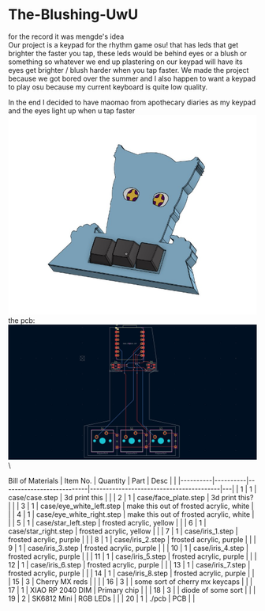 # The-Blushing-UwU
for the record it was mengde's idea \
Our project is a keypad for the rhythm game osu! that has leds that get brighter the faster you tap, these leds would be behind eyes or a blush or something so whatever we end up plastering on our keypad will have its eyes get brighter / blush harder when you tap faster. 
We made the project because we got bored over the summer and I also happen to want a keypad to play osu because my current keyboard is quite low quality.

In the end I decided to have maomao from apothecary diaries as my keypad and the eyes light up when u tap faster\
![finished keypad case](Gallery/finished_case.jpg)\
the pcb:
![finished pcb](Gallery/finished_pcb.jpg)\


Bill of Materials
| Item No. | Quantity | Part                      | Desc                                    |   |
|----------|----------|---------------------------|-----------------------------------------|---|
|        1 |        1 | case/case.step            | 3d print this                           |   |
|        2 |        1 | case/face_plate.step      | 3d print this?                          |   |
|        3 |        1 | case/eye_white_left.step  | make this out of frosted acrylic, white |   |
|        4 |        1 | case/eye_white_right.step | make this out of frosted acrylic, white |   |
|        5 |        1 | case/star_left.step       | frosted acrylic, yellow                 |   |
|        6 |        1 | case/star_right.step      | frosted acrylic, yellow                 |   |
|        7 |        1 | case/iris_1.step          | frosted acrylic, purple                 |   |
|        8 |        1 | case/iris_2.step          | frosted acrylic, purple                 |   |
|        9 |        1 | case/iris_3.step          | frosted acrylic, purple                 |   |
|       10 |        1 | case/iris_4.step          | frosted acrylic, purple                 |   |
|       11 |        1 | case/iris_5.step          | frosted acrylic, purple                 |   |
|       12 |        1 | case/iris_6.step          | frosted acrylic, purple                 |   |
|       13 |        1 | case/iris_7.step          | frosted acrylic, purple                 |   |
|       14 |        1 | case/iris_8.step          | frosted acrylic, purple                 |   |
|       15 |        3 | Cherry MX reds            |                                         |   |
|       16 |        3 |                           | some sort of cherry mx keycaps          |   |
|       17 |        1 | XIAO RP 2040 DIM          | Primary chip                            |   |
|       18 |        3 |                           | diode of some sort                      |   |
|       19 |        2 | SK6812 Mini               | RGB LEDs                                |   |
|       20 |        1 | ./pcb                     | PCB                                     |   |

